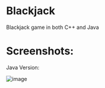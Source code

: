 # Blackjack
Blackjack game in both C++ and Java

# Screenshots:
Java Version:

![image](https://github.com/StephenIsTaken/Blackjack/assets/123317160/b02acaec-76c8-4f18-9f1c-926a7f8065ad)
